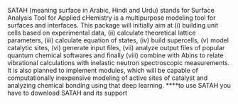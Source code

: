 SATAH (meaning surface in Arabic, Hindi and Urdu) stands for Surface Analysis Tool for Applied cHemistry is a multipurpose modeling tool for surfaces and interfaces. This package will initially aim at (i) building unit cells based on experimental data, (ii) calculate theoretical lattice parameters, (iii) calculate equation of states, (iv) build supercells, (v) model catalytic sites, (vi) generate input files, (vii) analyze output files of popular quantum chemical softwares and finally (viii) combine with Abins to relate vibrational calculations with inelastic neutron spectroscopic measurements. It is also planned to implement modules, which will be capable of computationally inexpensive modeling of active sites of catalyst and analyzing chemical bonding using that deep learning. 
****to use SATAH you have to download SATAH and its support
